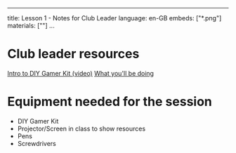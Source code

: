 * * *

title: Lesson 1 - Notes for Club Leader language: en-GB embeds: ["*.png"] materials: [""] ...

# Club leader resources

[Intro to DIY Gamer Kit (video)](https://www.youtube.com/watch?v=VhS-M1i5H4g&feature=youtu.be) [What you'll be doing](https://www.techwillsaveus.com/az/wp-content/uploads/2014/06/CodeClub_DIYGamer_TermOverview.pdf)

# Equipment needed for the session

+ DIY Gamer Kit
+ Projector/Screen in class to show resources
+ Pens
+ Screwdrivers
